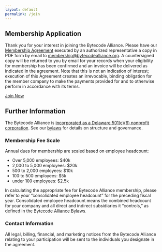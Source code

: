 ```yaml
---
layout: default
permalink: /join
---
```


<section>
    <div class="container w-container">
        <div class="width-container" markdown="1">

## Membership Application

Thank you for your interest in joining the Bytecode Alliance. Please have our [Membership Agreement](/assets/membership-agreement.pdf) executed by an authorized representative a copy in PDF form by email to membership@bytecodealliance.org. A countersigned copy will be returned to you by email for your records when your eligibility for membership has been confirmed and an invoice will be delivered as indicated in the agreement. Note that this is not an indication of interest; execution of this Agreement creates an irrevocable, binding obligation for the member company to make the payments provided for and to otherwise perform in accordance with its terms.

<div id="join-callout"><div class="join-button"><a href="/assets/membership-agreement.pdf">Join Now</a></div></div>

## Further Information

The Bytecode Alliance is [incorporated as a Delaware 501(c)(6) nonprofit corporation](/assets/certificate-of-incorporation.pdf). See our [bylaws](/assets/bylaws.pdf) for details on structure and governance.

### Membership Fee Scale

Annual dues for membership are scaled based on employee headcount:
- Over 5,000 employees: $40k
- 2,000 to 5,000 employees: $20k
- 500 to 2,000 employees: $10k
- 100 to 500 employees: $5k
- under 100 employees: $2.5k

In calculating the appropriate fee for Bytecode Alliance membership, please refer to your “consolidated employee headcount” for the preceding fiscal year. Consolidated employee headcount means the combined headcount for your company and all direct and indirect subsidiaries it “controls,” as defined in the [Bytecode Alliance Bylaws](/assets/bylaws.pdf).

### Contact Information

All legal, billing, financial, and marketing notices from the Bytecode Alliance relating to your participation will be sent to the individuals you designate in the agreement.

</div>
</div>
</section>

